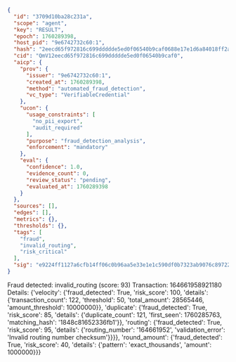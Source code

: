 ```json
{
  "id": "3709d10ba28c231a",
  "scope": "agent",
  "key": "RESULT",
  "epoch": 1760289398,
  "host_pid": "9e6742732c60:1",
  "hash": "2eecd65f972816c699ddddde5ed0f06540b9caf0688e17e1d6a84018ff2a3962",
  "cid": "QmV12eecd65f972816c699ddddde5ed0f06540b9caf0",
  "aicp": {
    "prov": {
      "issuer": "9e6742732c60:1",
      "created_at": 1760289398,
      "method": "automated_fraud_detection",
      "vc_type": "VerifiableCredential"
    },
    "ucon": {
      "usage_constraints": [
        "no_pii_export",
        "audit_required"
      ],
      "purpose": "fraud_detection_analysis",
      "enforcement": "mandatory"
    },
    "eval": {
      "confidence": 1.0,
      "evidence_count": 0,
      "review_status": "pending",
      "evaluated_at": 1760289398
    }
  },
  "sources": [],
  "edges": [],
  "metrics": {},
  "thresholds": {},
  "tags": [
    "fraud",
    "invalid_routing",
    "risk_critical"
  ],
  "sig": "e9224ff1127a6cfb14ff06c0b96aa5e33e1e1c590df0b7323ab9076c89722217"
}
```

Fraud detected: invalid_routing (score: 93)
Transaction: 164661958921180
Details: {'velocity': {'fraud_detected': True, 'risk_score': 100, 'details': {'transaction_count': 122, 'threshold': 50, 'total_amount': 28565446, 'amount_threshold': 10000000}}, 'duplicate': {'fraud_detected': True, 'risk_score': 85, 'details': {'duplicate_count': 121, 'first_seen': 1760285763, 'matching_hash': '1848c81652336fb1'}}, 'routing': {'fraud_detected': True, 'risk_score': 95, 'details': {'routing_number': '164661952', 'validation_error': 'Invalid routing number checksum'}}}}, 'round_amount': {'fraud_detected': True, 'risk_score': 40, 'details': {'pattern': 'exact_thousands', 'amount': 1000000}}}